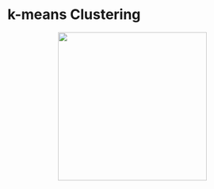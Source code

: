 # k-means Clustering
<p align="center">
<img src = "https://user-images.githubusercontent.com/110230895/226945409-3e4e0e14-4d06-4155-b708-c805f53e6448.png" width="300" height="300"\>
</p>

